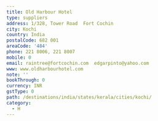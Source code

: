 ```yaml
---
title: Old Harbour Hotel
type: suppliers
address: 1/328, Tower Road  Fort Cochin
city: Kochi
country: India
postalCode: 682 001
areaCode: '484'
phone: 221 8006, 221 8007
mobile: 0
email: raintree@fortcochin.com  edgarpinto@yahoo.com
www: www.oldharbourhotel.com
note: ''
bookThrough: 0
currency: INR
gstType: 0
path: /destinations/india/states/kerala/cities/kochi/
category:
  - H
---
```


